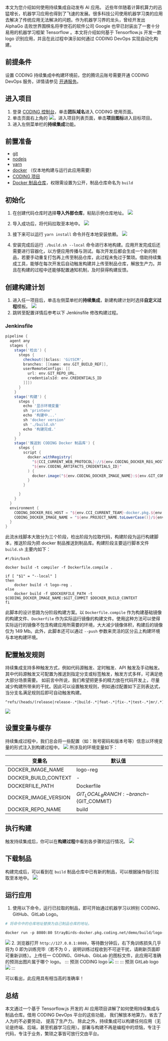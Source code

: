 本文为您介绍如何使用持续集成自动发布 AI 应用。
近些年伴随着计算机算力的迅猛增长，机器学习应用也得到了飞速的发展。很多科技公司使用机器学习类的应用去解决了传统应用无法解决的问题。作为机器学习界的龙头，曾经开发出 AlphaGo 击败世界围棋名将李世石的软件公司 Google 也早已封装出了一套十分易用的机器学习框架 Tensorflow 。本文将介绍如何基于 Tensorflow.js 开发一款 logo 识别应用，并且在此过程中演示如何通过 CODING DevOps 实现自动化构建。

## 前提条件
设置 CODING 持续集成中构建环境前，您的腾讯云账号需要开通 CODING DevOps 服务，详情请参见 [开通服务](https://cloud.tencent.com/document/product/1115/37268)。

## 进入项目
1. 登录 [CODING 控制台](https://console.cloud.tencent.com/coding)，单击**团队域名**进入 CODING 使用页面。
2. 单击页面右上角的 <img src ="https://main.qcloudimg.com/raw/d94a8e60dd3a41d0af07d72ae0e9d70e.png" style ="margin:0">，进入项目列表页面，单击**项目图标**进入目标项目。
3.  进入左侧菜单栏的**持续集成**功能。


## 前置准备[](id:prerequisite)
-   [git](https://git-scm.com/)
-   [nodejs](https://nodejs.org/en/)
-   [yarn](https://classic.yarnpkg.com/en/)
-   [docker](https://www.docker.com/) （仅本地构建与运行此应用需要）
-   [CODING 项目](https://help.coding.net/docs/start/project.html)
-   [Docker 制品仓库](https://cloud.tencent.com/document/product/1116/46527)，权限需设置为公开，制品仓库命名为 `build`

## 初始化[](id:init)
1. 在创建代码仓库时选择**导入外部仓库**，粘贴示例仓库地址。
![](https://qcloudimg.tencent-cloud.cn/raw/b7296456c1ccc772746d2cbeb94184b8.png)
2. 导入成功后，将代码拉取至本地中。
![](https://qcloudimg.tencent-cloud.cn/raw/f79af4dd67d7b9dbc2e2c83a2405f843.png)
3. 接下来可以运行 `yarn install` 命令并在本地安装依赖。
![](https://qcloudimg.tencent-cloud.cn/raw/39fd6a6be799c151ea692af50f3b2259.png)

4. 安装完成后运行 `./build.sh --local` 命令进行本地构建。应用开发完成后还需要进行容器化，以方便应用传播与测试。每次开发后都会生成一个新的制品，若要手动重复打包再上传至制品仓库，此过程未免过于繁琐。借助持续集成工具，能够在每次开发后自动触发构建并上传至制品仓库，解放生产力。并且在构建的过程中还能够配置通知机制，及时获得构建反馈。

## 创建构建计划[](id:create)
1. 进入任一项目后，单击左侧菜单栏的**持续集成**，新建构建计划时选择**自定义过程**模板。
![](https://help-assets.codehub.cn/enterprise/20211125201416.png)
2. 跳转至配置详情后参考以下 Jenkinsfile 修改构建过程。

### Jenkinsfile
```groovy
pipeline {
  agent any
  stages {
    stage('检出') {
      steps {
        checkout([$class: 'GitSCM',
        branches: [[name: env.GIT_BUILD_REF]],
        userRemoteConfigs: [[
          url: env.GIT_REPO_URL,
          credentialsId: env.CREDENTIALS_ID
        ]]])
      }
    }
    stage('构建') {
      steps {
        echo '显示环境变量'
        sh 'printenv'
        echo '构建中...'
        sh 'docker version'
        sh './build.sh'
        echo '构建完成.'
      }
    }
    stage('推送到 CODING Docker 制品库') {
      steps {
        script {
          docker.withRegistry(
            "${CCI_CURRENT_WEB_PROTOCOL}://${env.CODING_DOCKER_REG_HOST}",
            "${env.CODING_ARTIFACTS_CREDENTIALS_ID}"
          ) {
            docker.image("${env.CODING_DOCKER_IMAGE_NAME}:${env.GIT_COMMIT}").push()
          }
        }

      }
    }
  }
  environment {
    CODING_DOCKER_REG_HOST = "${env.CCI_CURRENT_TEAM}-docker.pkg.${env.CCI_CURRENT_DOMAIN}"
    CODING_DOCKER_IMAGE_NAME = "${env.PROJECT_NAME.toLowerCase()}/${env.DOCKER_REPO_NAME}/${env.DOCKER_IMAGE_NAME}"
  }
}
```
此流水线脚本大致分为三个阶段，检出阶段为拉取代码，构建阶段为运行构建脚本，推送阶段为把 docker 制品推送到制品库。构建阶段主要运行脚本文件 `build.sh` 主要内如下：
```shell
#!/bin/bash

docker build -t compiler -f Dockerfile.compile .

if [ "$1" = "--local" ]
then
    docker build -t logo-reg .
else
    docker build -f $DOCKERFILE_PATH -t $CODING_DOCKER_IMAGE_NAME:$GIT_COMMIT $DOCKER_BUILD_CONTEXT
fi
```
此脚本的设计思路为分阶段构建方案。以 `Dockerfile.compile` 作为构建基础镜像的构建文件、`Dockerfile` 作为实际运行镜像的构建文件。使用这种方法可以使得实际运行的镜像不包含构建应用所需要的环境，大大减少镜像体积，构建后的镜像仅为 149 Mb。此外，此脚本还可以通过 `--push` 参数来灵活的区分云上构建环境与本地构建环境。

## 配置触发规则[](id:triggle-rule)
持续集成支持多种触发方式，例如代码源触发、定时触发、API 触发及手动触发。其中代码源触发又可配置为推送到指定分支或标签触发，触发方式多样，可满足绝大部分场景需要。
如前言中所说，我们希望把更多的精力放在代码开发上，尽量减少构建所带来的干扰。因此可以设置触发规则，例如通过配置如下正则表达式，当分支名满足规则后即可自动触发构建。
```text
^refs/(heads/(release|release-.*|build-.*|feat-.*|fix-.*|test-.*|mr/.*))
```
![](https://help-assets.codehub.cn/enterprise/20211126105457.png)

## 设置变量与缓存[](id:variable-coache)
持续集成过程中，我们总会将一些配置（如：账号密码和版本号等）信息以环境变量的形式注入到构建过程中。
![](https://qcloudimg.tencent-cloud.cn/raw/2520a192c855db3bc1a4083b2f7257bc.png)
所涉及的环境变量如下：

| 变量名               | 默认值                                    |
| --------------------   | -----------------------------------------   |
| DOCKER_IMAGE_NAME    | logo-reg                                  |
| DOCKER_BUILD_CONTEXT | -                                         |
| DOCKERFILE_PATH      | Dockerfile                                |
| DOCKER_IMAGE_VERSION | ${GIT_LOCAL_BRANCH:-branch}-${GIT_COMMIT} |
| DOCKER_REPO_NAME     | build                                     |

## 执行构建[](id:execute)
触发持续集成后，你可以在**构建过程**中看到各步骤的运行情况。
![](https://qcloudimg.tencent-cloud.cn/raw/3e8945eb662b815243f4110d8755db10.png)

## 下载制品[](id:download)
构建完成后，可以看到在 `build` 制品仓库中已有新的制品，可以根据操作指引拉取至本地中。
![](https://qcloudimg.tencent-cloud.cn/raw/78cddb0a7739b2b300967a5f4f33f672.png)

## 运行应用[](id:run)
1. 使用以下命令，运行已拉取的制品，即可开始通过机器学习以辨别 CODING、GitHub、GitLab Logo。
```dockerfile
# 将命令中的仓库地址替换为自己制品仓库的地址。

docker run -p 8080:80 StrayBirds-docker.pkg.coding.net/demo/build/logo-reg:340275df1ecf1b2e7800a237ebceb10ceee7161c
```
![](https://help-assets.codehub.cn/enterprise/20211126112103.png)
2. 浏览器打开 `http://127.0.0.1:8080`，等待数分钟后，右下角训练损失几乎将为 0 即为训练完毕（若不为 0 ，说明训练过程收到不可逆干扰，请刷新页面即可重新训练）。上传任一 CODING、GitHub、GibLab 的图标文件，此应用可准确的预测出图片属于哪个 logo。
<dx-tabs>
::: 预测 CODING logo
![](https://help-assets.codehub.cn/enterprise/20200929143550.png)
:::
::: 预测 GitLab logo
![](https://help-assets.codehub.cn/enterprise/20200929143637.png)
:::
</dx-tabs>

可以看出，此应用具有相当高的准确率！

## 总结[](id:summarize)
本文通过一个基于 Tensorflow.js 开发的 AI 应用项目讲解了如何使用持续集成与制品仓库。借用 CODING DevOps 平台的这些功能， 我们解放本地算力，省去了人为的不必要劳动， 提高了生产力。
除此之外，持续集成可以构建任何应用（无论是终端、后端，甚至机器学习应用）。部署与构建不再是编程中的烦恼，专注于代码，专注于业务，繁琐之事皆可放行交由平台。
